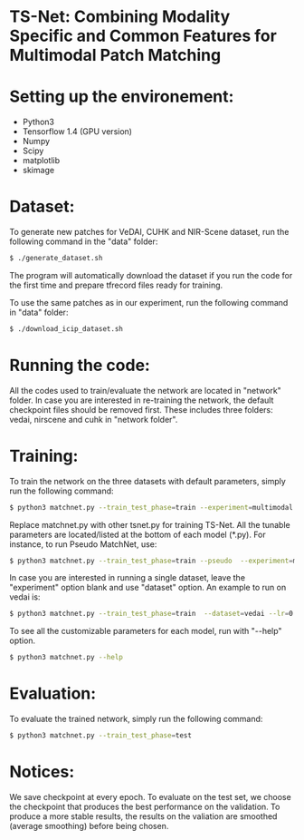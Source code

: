 # TS-Net: Combining Modality Specific and Common Features for Multimodal Patch Matching

# Setting up the environement:
  - Python3 
  - Tensorflow 1.4 (GPU version)
  - Numpy
  - Scipy
  - matplotlib
  - skimage
# Dataset: 
To generate new patches for VeDAI, CUHK and NIR-Scene dataset, run the following command in the "data" folder: 
```sh
$ ./generate_dataset.sh
```
The program will automatically download the dataset if you run the code for the first time and prepare tfrecord files ready for training. 

To use the same patches as in our experiment, run the following command in "data" folder:
```sh
$ ./download_icip_dataset.sh
```

# Running the code:

All the codes used to train/evaluate the network are located in "network" folder. In case you are interested in re-training the network, the default checkpoint files should be removed first. These includes three folders: vedai, nirscene and cuhk in "network folder". 

# Training:
To train the network on the three datasets with default parameters, simply run the following command:

```sh
$ python3 matchnet.py --train_test_phase=train --experiment=multimodal
```
Replace matchnet.py with other tsnet.py for training TS-Net. All the tunable parameters are located/listed at the bottom of each model (*.py). For instance, to run Pseudo MatchNet, use: 
```sh
$ python3 matchnet.py --train_test_phase=train --pseudo  --experiment=multimodal
```

In case you are interested in running a single dataset, leave the "experiment" option blank and use "dataset" option. An example to run on vedai is: 
```sh
$ python3 matchnet.py --train_test_phase=train  --dataset=vedai --lr=0.001 batch_size=128
```

To see all the customizable parameters for each model, run with "--help" option. 
```sh
$ python3 matchnet.py --help
```

# Evaluation:
To evaluate the trained network, simply run the following command:
```sh
$ python3 matchnet.py --train_test_phase=test
```
# Notices:

We save checkpoint at every epoch. To evaluate on the test set, we choose the checkpoint that produces the best performance on the validation. To produce a more stable results, the results on the valiation are smoothed (average smoothing) before being chosen.
